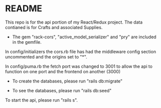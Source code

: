 # README

This repo is for the api portion of my React/Redux project. The data contianed is for Crafts and associated Supplies.

* The gem "rack-cors", "active_model_serializer" and "pry" are included in the gemfile.

In config/initializers the cors.rb file has had the middleware config section uncommented and the origins set to "*".

In config/puma.rb the fetch port was changed to 3001 to allow the api to function on one port and the frontend on another (3000)

* To create the databases, please run "rails db:migrate" 

* To see the databases, please run "rails db:seed"

To start the api, please run "rails s".
